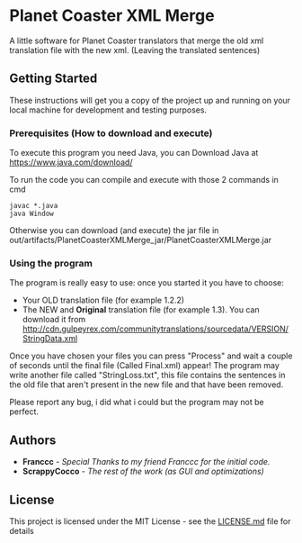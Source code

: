 # Planet Coaster XML Merge
A little software for Planet Coaster translators that merge the old xml translation file with the new xml. (Leaving the translated sentences)

## Getting Started

These instructions will get you a copy of the project up and running on your local machine for development and testing purposes.

### Prerequisites (How to download and execute)

To execute this program you need Java, you can Download Java at https://www.java.com/download/

To run the code you can compile and execute with those 2 commands in cmd

```
javac *.java
java Window
```

Otherwise you can download (and execute) the jar file in out/artifacts/PlanetCoasterXMLMerge_jar/PlanetCoasterXMLMerge.jar

### Using the program

The program is really easy to use: once you started it you have to choose:
* Your OLD translation file (for example 1.2.2)
* The NEW and **Original** translation file (for example 1.3).
You can download it from http://cdn.gulpeyrex.com/communitytranslations/sourcedata/VERSION/StringData.xml

Once you have chosen your files you can press "Process" and wait a couple of seconds until the final file (Called Final.xml) appear!
The program may write another file called "StringLoss.txt", this file contains the sentences in the old file that aren't present in the new file and that have been removed.

Please report any bug, i did what i could but the program may not be perfect.

## Authors

* **Franccc** - *Special Thanks to my friend Franccc for the initial code.*
* **ScrappyCocco** - *The rest of the work (as GUI and optimizations)*

## License

This project is licensed under the MIT License - see the [LICENSE.md](LICENSE.md) file for details
